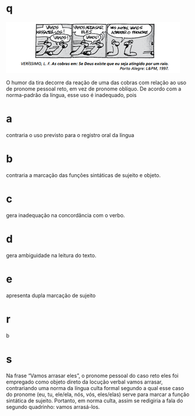 # q
![](bf48d273-0a66-e7e3-92e6-2f430d928e7e.png)

O humor da tira decorre da reação de uma das cobras com relação ao uso de pronome pessoal reto, em vez de pronome oblíquo. De acordo com a norma-padrão da língua, esse uso é inadequado, pois

# a
contraria o uso previsto para o registro oral da língua

# b
contraria a marcação das funções sintáticas de sujeito e objeto.

# c
gera inadequação na concordância com o verbo.

# d
gera ambiguidade na leitura do texto.

# e
apresenta dupla marcação de sujeito

# r
b

# s
Na frase “Vamos arrasar eles”, o pronome pessoal do caso reto eles foi empregado como objeto direto da locução verbal vamos arrasar, contrariando uma norma da língua culta formal segundo a qual esse caso do pronome (eu, tu, ele/ela, nós, vós, eles/elas) serve para marcar a função sintática de sujeito. Portanto, em norma culta, assim se redigiria a fala do segundo quadrinho: vamos arrasá-los.
